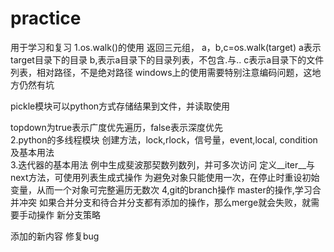 # practice
用于学习和复习
1.os.walk()的使用
返回三元组，
a，b,c=os.walk(target)
a表示target目录下的目录
b,表示a目录下的目录列表，不包含.与..
c表示a目录下的文件列表，相对路径，不是绝对路径
windows上的使用需要特别注意编码问题，这地方仍然有坑

pickle模块可以python方式存储结果到文件，并读取使用

topdown为true表示广度优先遍历，false表示深度优先  
2.python的多线程模块
创建方法，lock,rlock，信号量，event,local,
condition
及基本用法  
3.迭代器的基本用法
例中生成斐波那契数列数列，并可多次访问
定义__iter__与next方法，可使用列表生成式操作
为避免对象只能使用一次，在停止时重设初始变量，从而一个对象可完整遍历无数次
4,git的branch操作
master的操作,学习合并冲突
如果合并分支和待合并分支都有添加的操作，那么merge就会失败，就需要手动操作
新分支策略

添加的新内容
修复bug



